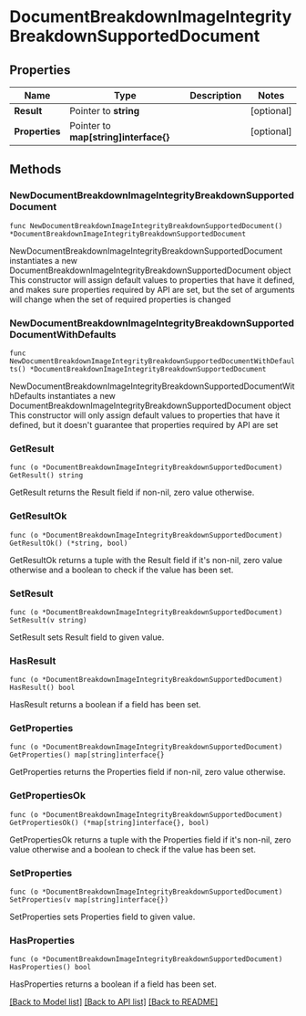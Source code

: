 # DocumentBreakdownImageIntegrityBreakdownSupportedDocument

## Properties

Name | Type | Description | Notes
------------ | ------------- | ------------- | -------------
**Result** | Pointer to **string** |  | [optional] 
**Properties** | Pointer to **map[string]interface{}** |  | [optional] 

## Methods

### NewDocumentBreakdownImageIntegrityBreakdownSupportedDocument

`func NewDocumentBreakdownImageIntegrityBreakdownSupportedDocument() *DocumentBreakdownImageIntegrityBreakdownSupportedDocument`

NewDocumentBreakdownImageIntegrityBreakdownSupportedDocument instantiates a new DocumentBreakdownImageIntegrityBreakdownSupportedDocument object
This constructor will assign default values to properties that have it defined,
and makes sure properties required by API are set, but the set of arguments
will change when the set of required properties is changed

### NewDocumentBreakdownImageIntegrityBreakdownSupportedDocumentWithDefaults

`func NewDocumentBreakdownImageIntegrityBreakdownSupportedDocumentWithDefaults() *DocumentBreakdownImageIntegrityBreakdownSupportedDocument`

NewDocumentBreakdownImageIntegrityBreakdownSupportedDocumentWithDefaults instantiates a new DocumentBreakdownImageIntegrityBreakdownSupportedDocument object
This constructor will only assign default values to properties that have it defined,
but it doesn't guarantee that properties required by API are set

### GetResult

`func (o *DocumentBreakdownImageIntegrityBreakdownSupportedDocument) GetResult() string`

GetResult returns the Result field if non-nil, zero value otherwise.

### GetResultOk

`func (o *DocumentBreakdownImageIntegrityBreakdownSupportedDocument) GetResultOk() (*string, bool)`

GetResultOk returns a tuple with the Result field if it's non-nil, zero value otherwise
and a boolean to check if the value has been set.

### SetResult

`func (o *DocumentBreakdownImageIntegrityBreakdownSupportedDocument) SetResult(v string)`

SetResult sets Result field to given value.

### HasResult

`func (o *DocumentBreakdownImageIntegrityBreakdownSupportedDocument) HasResult() bool`

HasResult returns a boolean if a field has been set.

### GetProperties

`func (o *DocumentBreakdownImageIntegrityBreakdownSupportedDocument) GetProperties() map[string]interface{}`

GetProperties returns the Properties field if non-nil, zero value otherwise.

### GetPropertiesOk

`func (o *DocumentBreakdownImageIntegrityBreakdownSupportedDocument) GetPropertiesOk() (*map[string]interface{}, bool)`

GetPropertiesOk returns a tuple with the Properties field if it's non-nil, zero value otherwise
and a boolean to check if the value has been set.

### SetProperties

`func (o *DocumentBreakdownImageIntegrityBreakdownSupportedDocument) SetProperties(v map[string]interface{})`

SetProperties sets Properties field to given value.

### HasProperties

`func (o *DocumentBreakdownImageIntegrityBreakdownSupportedDocument) HasProperties() bool`

HasProperties returns a boolean if a field has been set.


[[Back to Model list]](../README.md#documentation-for-models) [[Back to API list]](../README.md#documentation-for-api-endpoints) [[Back to README]](../README.md)


